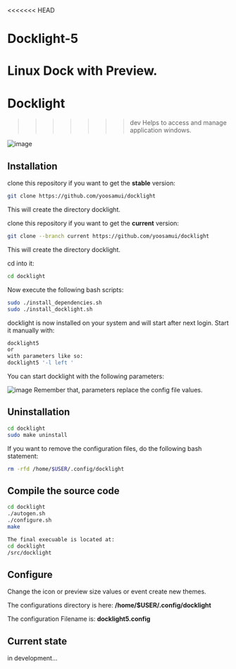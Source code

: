 <<<<<<< HEAD
# Docklight-5
Linux Dock with Preview.
=======
# Docklight
>>>>>>> dev
Helps to access and manage application windows.


![image](https://github.com/user-attachments/assets/b64b9a1d-a1cf-4f10-9e1c-b9619f81688e)


## Installation
clone this repository if you want to get the **stable** version:

```bash
git clone https://github.com/yoosamui/docklight
```
This will create the directory docklight.

clone this repository if you want to get the **current** version:

```bash
git clone --branch current https://github.com/yoosamui/docklight
```
This will create the directory docklight.


cd into it:

```bash
cd docklight
```

Now execute the following bash scripts:

```bash
sudo ./install_dependencies.sh
sudo ./install_docklight.sh
```
docklight is now installed on your system and will start after next login.
Start it manually with:

```bash
docklight5
or
with parameters like so:
docklight5 '-l left '
```

You can start docklight with the following parameters:

![image](https://github.com/user-attachments/assets/9555d475-219b-43fc-9f16-237003d7f509)
Remember that, parameters replace the config file values. 

## Uninstallation

```bash
cd docklight
sudo make uninstall
```
If you want to remove the configuration files, do the following bash statement:
```bash
rm -rfd /home/$USER/.config/docklight
```
## Compile the source code

```bash
cd docklight
./autogen.sh
./configure.sh
make

The final execuable is located at:
cd docklight
/src/docklight

```

## Configure
Change the icon or preview size values or event create new themes.


The configurations directory is here: **/home/$USER/.config/docklight**

The configuration Filename is: **docklight5.config**


## Current state

in development...



